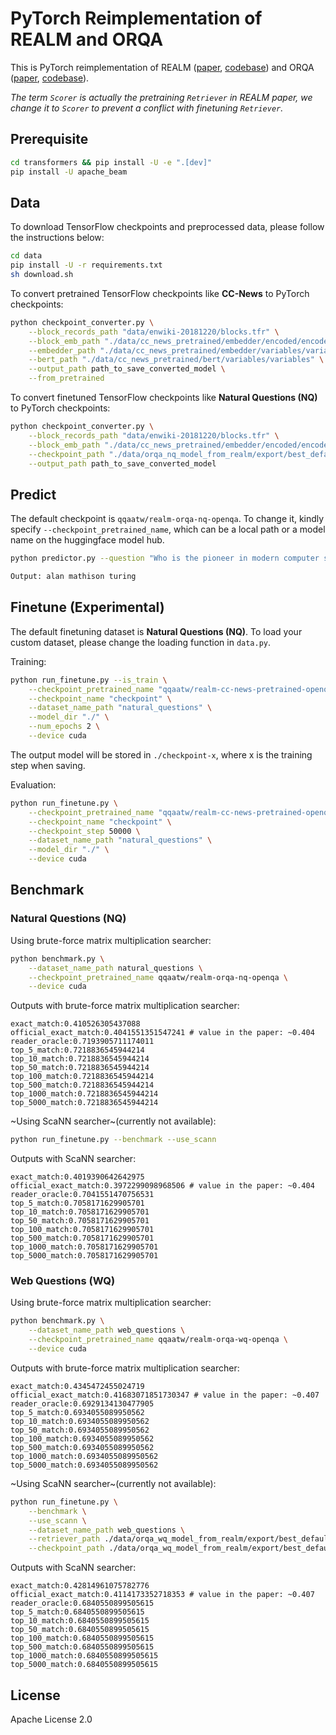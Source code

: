 # PyTorch Reimplementation of REALM and ORQA

This is PyTorch reimplementation of REALM ([paper](https://arxiv.org/abs/2002.08909), [codebase](https://github.com/google-research/language/tree/master/language/realm)) and ORQA ([paper](https://arxiv.org/abs/1906.00300), [codebase](https://github.com/google-research/language/tree/master/language/orqa)). 


*The term `Scorer` is actually the pretraining `Retriever` in REALM paper, we change it to `Scorer` to prevent a conflict with finetuning `Retriever`.*


## Prerequisite

```bash
cd transformers && pip install -U -e ".[dev]"
pip install -U apache_beam
```

## Data

To download TensorFlow checkpoints and preprocessed data, please follow the instructions below:

```bash
cd data
pip install -U -r requirements.txt
sh download.sh
```

To convert pretrained TensorFlow checkpoints like **CC-News** to PyTorch checkpoints:

```bash
python checkpoint_converter.py \
    --block_records_path "data/enwiki-20181220/blocks.tfr" \
    --block_emb_path "./data/cc_news_pretrained/embedder/encoded/encoded.ckpt" \
    --embedder_path "./data/cc_news_pretrained/embedder/variables/variables" \
    --bert_path "./data/cc_news_pretrained/bert/variables/variables" \
    --output_path path_to_save_converted_model \
    --from_pretrained
```

To convert finetuned TensorFlow checkpoints like **Natural Questions (NQ)** to PyTorch checkpoints:

```bash
python checkpoint_converter.py \
    --block_records_path "data/enwiki-20181220/blocks.tfr" \
    --block_emb_path "./data/cc_news_pretrained/embedder/encoded/encoded.ckpt" \
    --checkpoint_path "./data/orqa_nq_model_from_realm/export/best_default/checkpoint/model.ckpt-300000" \
    --output_path path_to_save_converted_model
```

## Predict

The default checkpoint is `qqaatw/realm-orqa-nq-openqa`. To change it, kindly specify `--checkpoint_pretrained_name`, which can be a local path or a model name on the huggingface model hub.

```bash
python predictor.py --question "Who is the pioneer in modern computer science?"

Output: alan mathison turing
```

## Finetune (Experimental)

The default finetuning dataset is **Natural Questions (NQ)**. To load your custom dataset, please change the loading function in `data.py`.

Training:

```bash
python run_finetune.py --is_train \
    --checkpoint_pretrained_name "qqaatw/realm-cc-news-pretrained-openqa" \
    --checkpoint_name "checkpoint" \
    --dataset_name_path "natural_questions" \
    --model_dir "./" \
    --num_epochs 2 \
    --device cuda
```

The output model will be stored in `./checkpoint-x`, where x is the training step when saving.

Evaluation:

```bash
python run_finetune.py \
    --checkpoint_pretrained_name "qqaatw/realm-cc-news-pretrained-openqa" \
    --checkpoint_name "checkpoint" \
    --checkpoint_step 50000 \
    --dataset_name_path "natural_questions" \
    --model_dir "./" \
    --device cuda
```

## Benchmark

### Natural Questions (NQ)

Using brute-force matrix multiplication searcher:

```bash
python benchmark.py \
    --dataset_name_path natural_questions \
    --checkpoint_pretrained_name qqaatw/realm-orqa-nq-openqa \
    --device cuda
```

Outputs with brute-force matrix multiplication searcher:

```
exact_match:0.410526305437088
official_exact_match:0.4041551351547241 # value in the paper: ~0.404
reader_oracle:0.7193905711174011
top_5_match:0.7218836545944214
top_10_match:0.7218836545944214
top_50_match:0.7218836545944214
top_100_match:0.7218836545944214
top_500_match:0.7218836545944214
top_1000_match:0.7218836545944214
top_5000_match:0.7218836545944214
```

~Using ScaNN searcher~(currently not available):

```bash
python run_finetune.py --benchmark --use_scann
```

Outputs with ScaNN searcher:

```
exact_match:0.4019390642642975
official_exact_match:0.3972299098968506 # value in the paper: ~0.404
reader_oracle:0.7041551470756531
top_5_match:0.7058171629905701
top_10_match:0.7058171629905701
top_50_match:0.7058171629905701
top_100_match:0.7058171629905701
top_500_match:0.7058171629905701
top_1000_match:0.7058171629905701
top_5000_match:0.7058171629905701
```

### Web Questions (WQ)

Using brute-force matrix multiplication searcher:

```bash
python benchmark.py \
    --dataset_name_path web_questions \
    --checkpoint_pretrained_name qqaatw/realm-orqa-wq-openqa \
    --device cuda
```

Outputs with brute-force matrix multiplication searcher:

```
exact_match:0.4345472455024719
official_exact_match:0.41683071851730347 # value in the paper: ~0.407
reader_oracle:0.6929134130477905
top_5_match:0.6934055089950562
top_10_match:0.6934055089950562
top_50_match:0.6934055089950562
top_100_match:0.6934055089950562
top_500_match:0.6934055089950562
top_1000_match:0.6934055089950562
top_5000_match:0.6934055089950562
```

~Using ScaNN searcher~(currently not available):

```bash
python run_finetune.py \
    --benchmark \
    --use_scann \
    --dataset_name_path web_questions \
    --retriever_path ./data/orqa_wq_model_from_realm/export/best_default/checkpoint/model.ckpt-205020 \
    --checkpoint_path ./data/orqa_wq_model_from_realm/export/best_default/checkpoint/model.ckpt-205020
```

Outputs with ScaNN searcher:

```
exact_match:0.42814961075782776
official_exact_match:0.4114173352718353 # value in the paper: ~0.407
reader_oracle:0.6840550899505615
top_5_match:0.6840550899505615
top_10_match:0.6840550899505615
top_50_match:0.6840550899505615
top_100_match:0.6840550899505615
top_500_match:0.6840550899505615
top_1000_match:0.6840550899505615
top_5000_match:0.6840550899505615
```

## License

Apache License 2.0